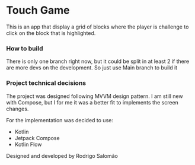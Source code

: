 # Touch Game

This is an app that display a grid of blocks where the player is challenge to click on the block that is highlighted.
 

### How to build ##
There is only one branch right now, but it could be split in at least 2 if there are more devs on the development. 
So just use Main branch to build it

### Project technical decisions ###
The project was designed following MVVM design pattern.
I am still new with Compose, but I for me it was a better fit to implements the screen changes.

For the implementation was decided to use:
- Kotlin
- Jetpack Compose
- Kotlin Flow

Designed and developed by Rodrigo Salomão
